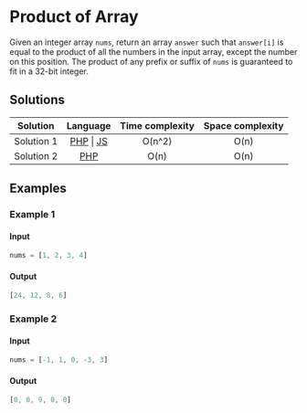 # Product of Array

Given an integer array `nums`, return an array `answer` such that `answer[i]` is
equal to the product of all the numbers in the input array, except the number on
this position. The product of any prefix or suffix of `nums` is guaranteed to
fit in a 32-bit integer.

## Solutions

| Solution   | Language                   | Time complexity | Space complexity |
|:----------:|:--------------------------:|:---------------:|:----------------:|
| Solution 1 | [PHP][PHP-1] \| [JS][JS-1] | O(n^2)          | O(n)             |
| Solution 2 | [PHP][PHP-2]               | O(n)            | O(n)             |

## Examples

### Example 1

#### Input

```javascript
nums = [1, 2, 3, 4]
```

#### Output

```javascript
[24, 12, 8, 6]
```

### Example 2

#### Input

```javascript
nums = [-1, 1, 0, -3, 3]
```

#### Output

```javascript
[0, 0, 9, 0, 0]
```

[PHP-1]: ../solutions/php/002-ProductOfArray/solution-1.php

[PHP-2]: ../solutions/php/002-ProductOfArray/solution-2.php

[JS-1]: ../solutions/js/002-ProductOfArray/solution-1.js